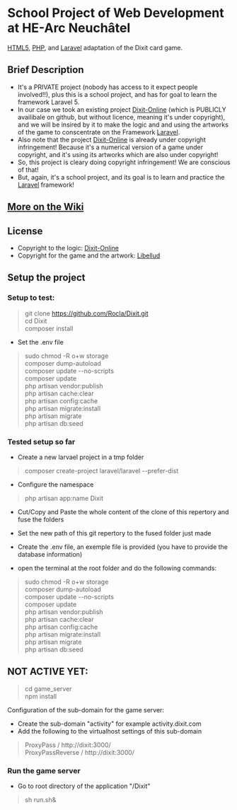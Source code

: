 # School Project of Web Development at HE-Arc Neuchâtel

[HTML5](http://www.w3.org/TR/html5/), [PHP](http://www.php.net), and [Laravel](http://laravel.com) adaptation of the Dixit card game.


## Brief Description

- It's a PRIVATE project (nobody has access to it expect people involved!!), plus this is a school project, and has for goal to learn the framework Laravel 5.
- In our case we took an existing project [Dixit-Online](https://github.com/PCreations/Dixit-Online) (which is PUBLICLY availibale on github, but without licence, meaning it's under copyright), and we will be insired by it to make the logic and and using the artworks of the game to conscentrate on the Framework [Laravel](http://laravel.com).
- Also note that the project [Dixit-Online](https://github.com/PCreations/Dixit-Online) is already under copyright infringement! Because it's a numerical version of a game under copyright, and it's using its artworks which are also under copyright!
- So, this project is cleary doing copyright infringement! We are conscious of that!
 - But, again, it's a school project, and its goal is to learn and practice the [Laravel](http://laravel.com) framework!

## [More on the Wiki](https://github.com/Rocla/Dixit/wiki)

## License

- Copyright to the logic: [Dixit-Online](https://github.com/PCreations/Dixit-Online)
- Copyright for the game and the artwork: [Libellud](http://en.libellud.com/games/dixit)


## Setup the project

### Setup to test:
 > git clone https://github.com/Rocla/Dixit.git<br>
 > cd Dixit<br>
 > composer install
 - Set the .env file
 > sudo chmod -R o+w storage<br>
 > composer dump-autoload<br>
 > composer update --no-scripts<br> 
 > composer update<br> 
 > php artisan vendor:publish<br>
 > php artisan cache:clear<br>
 > php artisan config:cache<br>
 > php artisan migrate:install<br>
 > php artisan migrate<br>
 > php artisan db:seed<br>

### Tested setup so far
- Create a new larvael project in a tmp folder
 > composer create-project laravel/laravel --prefer-dist

- Configure the namespace
 > php artisan app:name Dixit

- Cut/Copy and Paste the whole content of the clone of this repertory and fuse the folders

- Set the new path of this git repertory to the fused folder just made

- Create the .env file, an exemple file is provided (you have to provide the database information)

- open the terminal at the root folder and do the following commands:

 > sudo chmod -R o+w storage<br>
 > composer dump-autoload<br>
 > composer update --no-scripts<br> 
 > composer update<br> 
 > php artisan vendor:publish<br>
 > php artisan cache:clear<br>
 > php artisan config:cache<br>
 > php artisan migrate:install<br>
 > php artisan migrate<br>
 > php artisan db:seed<br>


## NOT ACTIVE YET: 

 > cd game_server<br>
 > npm install

Configuration of the sub-domain for the game server:
- Create the sub-domain "activity" for example activity.dixit.com
- Add the following to the virtualhost settings of this sub-domain

 > ProxyPass / http://dixit:3000/<br>
 > ProxyPassReverse / http://dixit:3000/

### Run the game server
- Go to root directory of the application "/Dixit"
> sh run.sh&<br>
